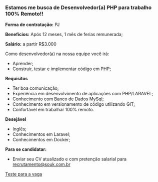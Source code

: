 ### Estamos me busca de Desenvolvedor(a) PHP para trabalho 100% Remoto!!


**Forma de contratação:** PJ

**Benefícios:** Após 12 meses, 1 mês de ferias remunerada;

**Salário:** a partir R$3.000

Como desenvolvedor(a) na nossa equipe você irá:
- Aprender;
- Construir, testar e implementar código em PHP;

**Requisitos**
- Ter boa comunicação;
- Experiência em desenvolvimento de aplicações com PHP/LARAVEL;
- Conhecimento com Banco de Dados MySql;
- Conhecimento em versionamento de código utilizando GIT;
- Confortável em trabalhar 100% remoto.

**Desejável**
- Inglês;
- Conhecimentos em Laravel;
- Conhecimentos em Docker;

**Para se candidatar:**
- Enviar seu CV atualizado e com pretenção salarial para recrutamento@souk.com.br

[Teste para a vaga](teste/teste_dev_jr_php.md)